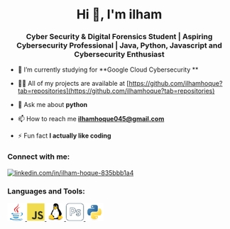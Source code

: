 <h1 align="center">Hi 👋, I'm ilham</h1>
<h3 align="center">Cyber Security & Digital Forensics Student | Aspiring Cybersecurity Professional | Java, Python, Javascript and Cybersecurity Enthusiast</h3>

- 🌱 I’m currently studying for **Google Cloud Cybersecurity **

- 👨‍💻 All of my projects are available at [https://github.com/ilhamhoque?tab=repositories](https://github.com/ilhamhoque?tab=repositories)

- 💬 Ask me about **python**

- 📫 How to reach me **ilhamhoque045@gmail.com**

- ⚡ Fun fact **I actually like coding**

<h3 align="left">Connect with me:</h3>
<p align="left">
<a href="https://linkedin.com/in/linkedin.com/in/ilham-hoque-835bbb1a4" target="blank"><img align="center" src="https://raw.githubusercontent.com/rahuldkjain/github-profile-readme-generator/master/src/images/icons/Social/linked-in-alt.svg" alt="linkedin.com/in/ilham-hoque-835bbb1a4" height="30" width="40" /></a>
</p>

<h3 align="left">Languages and Tools:</h3>
<p align="left"> <a href="https://www.java.com" target="_blank" rel="noreferrer"> <img src="https://raw.githubusercontent.com/devicons/devicon/master/icons/java/java-original.svg" alt="java" width="40" height="40"/> </a> <a href="https://developer.mozilla.org/en-US/docs/Web/JavaScript" target="_blank" rel="noreferrer"> <img src="https://raw.githubusercontent.com/devicons/devicon/master/icons/javascript/javascript-original.svg" alt="javascript" width="40" height="40"/> </a> <a href="https://www.linux.org/" target="_blank" rel="noreferrer"> <img src="https://raw.githubusercontent.com/devicons/devicon/master/icons/linux/linux-original.svg" alt="linux" width="40" height="40"/> </a> <a href="https://www.photoshop.com/en" target="_blank" rel="noreferrer"> <img src="https://raw.githubusercontent.com/devicons/devicon/master/icons/photoshop/photoshop-line.svg" alt="photoshop" width="40" height="40"/> </a> <a href="https://www.python.org" target="_blank" rel="noreferrer"> <img src="https://raw.githubusercontent.com/devicons/devicon/master/icons/python/python-original.svg" alt="python" width="40" height="40"/> </a> </p>
